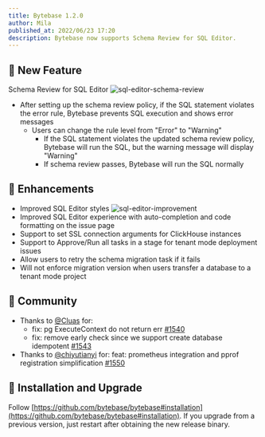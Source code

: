 ```yaml
---
title: Bytebase 1.2.0
author: Mila
published_at: 2022/06/23 17:20
description: Bytebase now supports Schema Review for SQL Editor.
---
```


## 🚀 New Feature

Schema Review for SQL Editor
 ![sql-editor-schema-review](/changelog/1.2.0/sql-editor-schema-review.webp)

- After setting up the schema review policy, if the SQL statement violates the error rule, Bytebase prevents SQL execution and shows error messages
  - Users can change the rule level from "Error" to "Warning"
    - If the SQL statement violates the updated schema review policy, Bytebase will run the SQL, but the warning message will display "Warning"
    - If schema review passes, Bytebase will run the SQL normally

## 🎄 Enhancements

- Improved SQL Editor styles
    ![sql-editor-improvement](/changelog/1.2.0/sql-editor-improvement.webp)
- Improved SQL Editor experience with auto-completion and code formatting on the issue page
- Support to set SSL connection arguments for ClickHouse instances
- Support to Approve/Run all tasks in a stage for tenant mode deployment issues
- Allow users to retry the schema migration task if it fails
- Will not enforce migration version when users transfer a database to a tenant mode project

## 🎠 Community

- Thanks to [@Cluas](https://github.com/Cluas) for:
  - fix: pg ExecuteContext do not return err [#1540](https://github.com/bytebase/bytebase/pull/1540)
  - fix: remove early check since we support create database idempotent [#1543](https://github.com/bytebase/bytebase/pull/1543)
- Thanks to [@chiyutianyi](https://github.com/chiyutianyi) for: feat: prometheus integration and pprof registration simplification [#1550](https://github.com/bytebase/bytebase/pull/1550)

## 📕 Installation and Upgrade

Follow [https://github.com/bytebase/bytebase#installation](https://github.com/bytebase/bytebase#installation). If you upgrade from a previous version, just restart after obtaining the new release binary.
